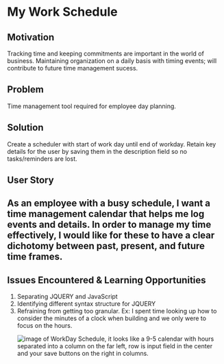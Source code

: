 # My Work Schedule 
<h2> Motivation </h2>
<p> Tracking time and keeping commitments are important in the world of business. 
Maintaining organization on a daily basis with timing events; will contribute to future time management sucess. </p>


<h2> Problem </h2>


<p> Time management tool required for employee day planning. </p>

<h2> Solution </h2>


<p> Create a scheduler with start of work day until end of workday. 
Retain key details for the user by saving them in the description field so no tasks/reminders are lost. </p>

<h2>User Story <h2> 


 <p> As an employee with a busy schedule, I want a time management calendar that helps me log events and details. In order to manage my time effectively, I would like for these to have a clear dichotomy between past, present, and future time frames.</p>


<h2> Issues Encountered & Learning Opportunities </h2>


<ol>
<li> Separating JQUERY and JavaScript</li>
<li> Identifying different syntax structure for JQUERY</li>
<li> Refraining from getting too granular.
 Ex: I spent time looking up how to consider the minutes of a clock when building and we only were to focus on the hours. </li>





<img src='./assets/WorkDay.jpeg' alt= 'image of WorkDay Schedule, it looks like a 9-5 calendar with hours separated into a column on the far left, row is input field in the center and your save buttons on the right in columns.'><img/>